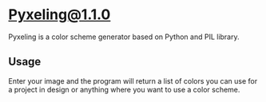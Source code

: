 # Pyxeling@1.1.0

Pyxeling is a color scheme generator based on Python and PIL library.
 
 ## Usage
 
 Enter your image and the program will return a list of colors you can use for a project in design or anything where you want to use a color scheme.
 